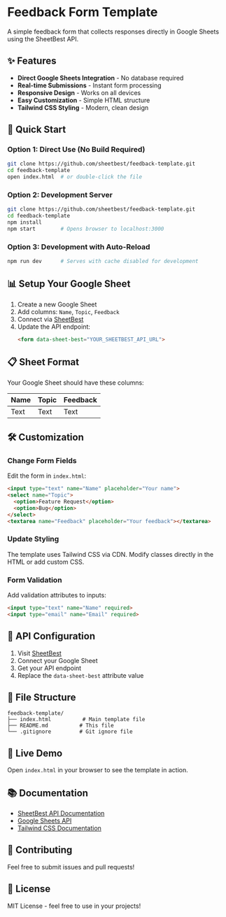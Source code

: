 # Feedback Form Template

A simple feedback form that collects responses directly in Google Sheets using the SheetBest API.

## ✨ Features

- **Direct Google Sheets Integration** - No database required
- **Real-time Submissions** - Instant form processing
- **Responsive Design** - Works on all devices
- **Easy Customization** - Simple HTML structure
- **Tailwind CSS Styling** - Modern, clean design

## 🚀 Quick Start

### Option 1: Direct Use (No Build Required)
```bash
git clone https://github.com/sheetbest/feedback-template.git
cd feedback-template
open index.html  # or double-click the file
```

### Option 2: Development Server
```bash
git clone https://github.com/sheetbest/feedback-template.git
cd feedback-template
npm install
npm start        # Opens browser to localhost:3000
```

### Option 3: Development with Auto-Reload
```bash
npm run dev      # Serves with cache disabled for development
```

## 📊 Setup Your Google Sheet

1. Create a new Google Sheet
2. Add columns: `Name`, `Topic`, `Feedback`  
3. Connect via [SheetBest](https://sheetbest.com)
4. Update the API endpoint:
   ```html
   <form data-sheet-best="YOUR_SHEETBEST_API_URL">
   ```

## 📋 Sheet Format

Your Google Sheet should have these columns:

| Name | Topic | Feedback |
|------|-------|----------|
| Text | Text  | Text     |

## 🛠️ Customization

### Change Form Fields

Edit the form in `index.html`:

```html
<input type="text" name="Name" placeholder="Your name">
<select name="Topic">
  <option>Feature Request</option>
  <option>Bug</option>
</select>
<textarea name="Feedback" placeholder="Your feedback"></textarea>
```

### Update Styling

The template uses Tailwind CSS via CDN. Modify classes directly in the HTML or add custom CSS.

### Form Validation

Add validation attributes to inputs:

```html
<input type="text" name="Name" required>
<input type="email" name="Email" required>
```

## 📡 API Configuration

1. Visit [SheetBest](https://sheetbest.com)
2. Connect your Google Sheet
3. Get your API endpoint
4. Replace the `data-sheet-best` attribute value

## 📁 File Structure

```
feedback-template/
├── index.html          # Main template file
├── README.md          # This file
└── .gitignore         # Git ignore file
```

## 🌟 Live Demo

Open `index.html` in your browser to see the template in action.

## 📚 Documentation

- [SheetBest API Documentation](https://docs.sheetbest.com)
- [Google Sheets API](https://developers.google.com/sheets/api)
- [Tailwind CSS Documentation](https://tailwindcss.com/docs)

## 🤝 Contributing

Feel free to submit issues and pull requests!

## 📄 License

MIT License - feel free to use in your projects!